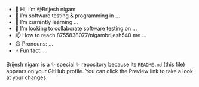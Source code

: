 - 👋 Hi, I’m @Brijesh nigam
- 👀 I’m software testing & programming in ...
- 🌱 I’m currently learning ...
- 💞️ I’m looking to collaborate software testing on ...
- 📫 How to reach 8755838077/nigambrijesh540 me ...
- 😄 Pronouns: ...
- ⚡ Fun fact: ...


Brijesh nigam is a ✨ special ✨ repository because its `README.md` (this file) appears on your GitHub profile.
You can click the Preview link to take a look at your changes.

